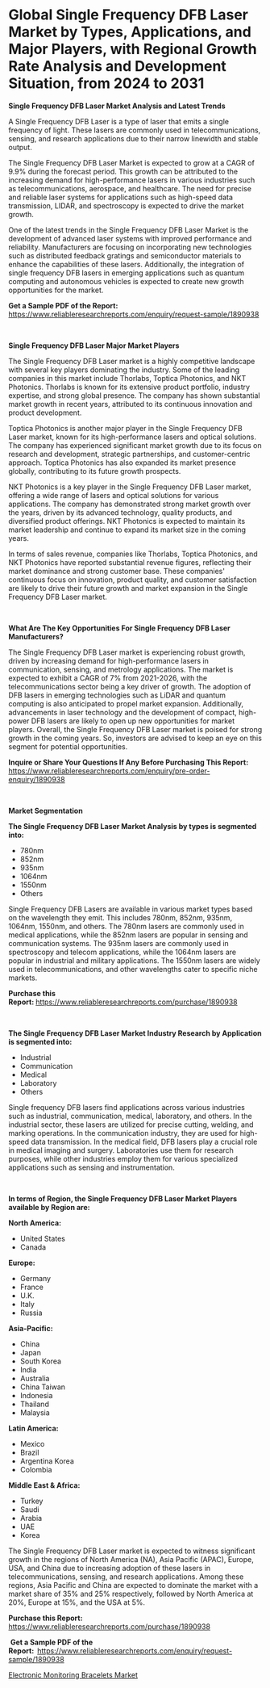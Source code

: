 <p><h1>Global Single Frequency DFB Laser Market by Types, Applications, and Major Players, with Regional Growth Rate Analysis and Development Situation, from 2024 to 2031</h1></p><p><strong>Single Frequency DFB Laser Market Analysis and Latest Trends</strong></p>
<p><p>A Single Frequency DFB Laser is a type of laser that emits a single frequency of light. These lasers are commonly used in telecommunications, sensing, and research applications due to their narrow linewidth and stable output.</p><p>The Single Frequency DFB Laser Market is expected to grow at a CAGR of 9.9% during the forecast period. This growth can be attributed to the increasing demand for high-performance lasers in various industries such as telecommunications, aerospace, and healthcare. The need for precise and reliable laser systems for applications such as high-speed data transmission, LIDAR, and spectroscopy is expected to drive the market growth.</p><p>One of the latest trends in the Single Frequency DFB Laser Market is the development of advanced laser systems with improved performance and reliability. Manufacturers are focusing on incorporating new technologies such as distributed feedback gratings and semiconductor materials to enhance the capabilities of these lasers. Additionally, the integration of single frequency DFB lasers in emerging applications such as quantum computing and autonomous vehicles is expected to create new growth opportunities for the market.</p></p>
<p><strong>Get a Sample PDF of the Report:&nbsp;</strong> <a href="https://www.reliableresearchreports.com/enquiry/request-sample/1890938">https://www.reliableresearchreports.com/enquiry/request-sample/1890938</a></p>
<p>&nbsp;</p>
<p><strong>Single Frequency DFB Laser Major Market Players</strong></p>
<p><p>The Single Frequency DFB Laser market is a highly competitive landscape with several key players dominating the industry. Some of the leading companies in this market include Thorlabs, Toptica Photonics, and NKT Photonics. Thorlabs is known for its extensive product portfolio, industry expertise, and strong global presence. The company has shown substantial market growth in recent years, attributed to its continuous innovation and product development.</p><p>Toptica Photonics is another major player in the Single Frequency DFB Laser market, known for its high-performance lasers and optical solutions. The company has experienced significant market growth due to its focus on research and development, strategic partnerships, and customer-centric approach. Toptica Photonics has also expanded its market presence globally, contributing to its future growth prospects.</p><p>NKT Photonics is a key player in the Single Frequency DFB Laser market, offering a wide range of lasers and optical solutions for various applications. The company has demonstrated strong market growth over the years, driven by its advanced technology, quality products, and diversified product offerings. NKT Photonics is expected to maintain its market leadership and continue to expand its market size in the coming years.</p><p>In terms of sales revenue, companies like Thorlabs, Toptica Photonics, and NKT Photonics have reported substantial revenue figures, reflecting their market dominance and strong customer base. These companies' continuous focus on innovation, product quality, and customer satisfaction are likely to drive their future growth and market expansion in the Single Frequency DFB Laser market.</p></p>
<p>&nbsp;</p>
<p><strong>What Are The Key Opportunities For Single Frequency DFB Laser Manufacturers?</strong></p>
<p><p>The Single Frequency DFB Laser market is experiencing robust growth, driven by increasing demand for high-performance lasers in communication, sensing, and metrology applications. The market is expected to exhibit a CAGR of 7% from 2021-2026, with the telecommunications sector being a key driver of growth. The adoption of DFB lasers in emerging technologies such as LiDAR and quantum computing is also anticipated to propel market expansion. Additionally, advancements in laser technology and the development of compact, high-power DFB lasers are likely to open up new opportunities for market players. Overall, the Single Frequency DFB Laser market is poised for strong growth in the coming years.  So, investors are advised to keep an eye on this segment for potential opportunities.</p></p>
<p><strong>Inquire or Share Your Questions If Any Before Purchasing This Report:</strong> <a href="https://www.reliableresearchreports.com/enquiry/pre-order-enquiry/1890938">https://www.reliableresearchreports.com/enquiry/pre-order-enquiry/1890938</a></p>
<p>&nbsp;</p>
<p><strong>Market Segmentation</strong></p>
<p><strong>The Single Frequency DFB Laser Market Analysis by types is segmented into:</strong></p>
<p><ul><li>780nm</li><li>852nm</li><li>935nm</li><li>1064nm</li><li>1550nm</li><li>Others</li></ul></p>
<p><p>Single Frequency DFB Lasers are available in various market types based on the wavelength they emit. This includes 780nm, 852nm, 935nm, 1064nm, 1550nm, and others. The 780nm lasers are commonly used in medical applications, while the 852nm lasers are popular in sensing and communication systems. The 935nm lasers are commonly used in spectroscopy and telecom applications, while the 1064nm lasers are popular in industrial and military applications. The 1550nm lasers are widely used in telecommunications, and other wavelengths cater to specific niche markets.</p></p>
<p><strong>Purchase this Report:&nbsp;</strong><a href="https://www.reliableresearchreports.com/purchase/1890938">https://www.reliableresearchreports.com/purchase/1890938</a></p>
<p>&nbsp;</p>
<p><strong>The Single Frequency DFB Laser Market Industry Research by Application is segmented into:</strong></p>
<p><ul><li>Industrial</li><li>Communication</li><li>Medical</li><li>Laboratory</li><li>Others</li></ul></p>
<p><p>Single frequency DFB lasers find applications across various industries such as industrial, communication, medical, laboratory, and others. In the industrial sector, these lasers are utilized for precise cutting, welding, and marking operations. In the communication industry, they are used for high-speed data transmission. In the medical field, DFB lasers play a crucial role in medical imaging and surgery. Laboratories use them for research purposes, while other industries employ them for various specialized applications such as sensing and instrumentation.</p></p>
<p>&nbsp;</p>
<p><strong>In terms of Region, the Single Frequency DFB Laser Market Players available by Region are:</strong></p>
<p>
    <p> <strong> North America: </strong>
        <ul>
            <li>United States</li>
            <li>Canada</li>
        </ul>
        </p> 
    <p> <strong> Europe: </strong>
        <ul>
            <li>Germany</li>
            <li>France</li>
            <li>U.K.</li>
            <li>Italy</li>
            <li>Russia</li>
        </ul>
        </p> 
    <p> <strong> Asia-Pacific: </strong>
        <ul>
            <li>China</li>
            <li>Japan</li>
            <li>South Korea</li>
            <li>India</li>
            <li>Australia</li>
            <li>China Taiwan</li>
            <li>Indonesia</li>
            <li>Thailand</li>
            <li>Malaysia</li>
        </ul>
        </p> 
    <p> <strong> Latin America: </strong>
        <ul>
            <li>Mexico</li>
            <li>Brazil</li>
            <li>Argentina Korea</li>
            <li>Colombia</li>
        </ul>
        </p> 
    <p> <strong> Middle East & Africa: </strong>
        <ul>
            <li>Turkey</li>
            <li>Saudi</li>
            <li>Arabia</li>
            <li>UAE</li>
            <li>Korea</li>
        </ul>
    </p>
    </p>
<p><p>The Single Frequency DFB Laser market is expected to witness significant growth in the regions of North America (NA), Asia Pacific (APAC), Europe, USA, and China due to increasing adoption of these lasers in telecommunications, sensing, and research applications. Among these regions, Asia Pacific and China are expected to dominate the market with a market share of 35% and 25% respectively, followed by North America at 20%, Europe at 15%, and the USA at 5%.</p></p>
<p><strong>Purchase this Report: </strong><a href="https://www.reliableresearchreports.com/purchase/1890938">https://www.reliableresearchreports.com/purchase/1890938</a></p>
<p>&nbsp;<strong>Get a Sample PDF of the Report:&nbsp;&nbsp;</strong><a href="https://www.reliableresearchreports.com/enquiry/request-sample/1890938">https://www.reliableresearchreports.com/enquiry/request-sample/1890938</a></p>
<p><strong></strong></p>
<p><p><a href="https://github.com/WillieWoodard/Market-Research-Report-List-4/blob/main/electronic-monitoring-bracelets-market.md">Electronic Monitoring Bracelets Market</a></p></p>